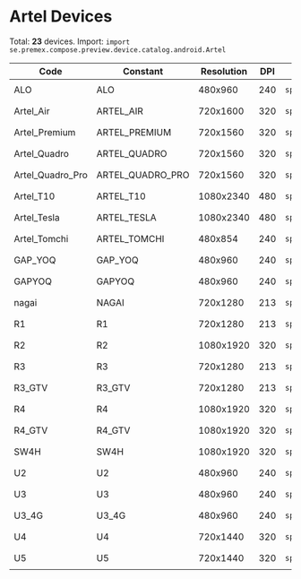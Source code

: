 # Artel Devices

Total: **23** devices. Import: `import se.premex.compose.preview.device.catalog.android.Artel`

| Code | Constant | Resolution | DPI | Compose Spec | Preview Usage |
|------|----------|------------|-----|-------------|---------------|
| ALO | ALO | 480x960 | 240 | `spec:width=480px,height=960px,dpi=240` | `@Preview(device = Artel.ALO)` |
| Artel_Air | ARTEL_AIR | 720x1600 | 320 | `spec:width=720px,height=1600px,dpi=320` | `@Preview(device = Artel.ARTEL_AIR)` |
| Artel_Premium | ARTEL_PREMIUM | 720x1560 | 320 | `spec:width=720px,height=1560px,dpi=320` | `@Preview(device = Artel.ARTEL_PREMIUM)` |
| Artel_Quadro | ARTEL_QUADRO | 720x1560 | 320 | `spec:width=720px,height=1560px,dpi=320` | `@Preview(device = Artel.ARTEL_QUADRO)` |
| Artel_Quadro_Pro | ARTEL_QUADRO_PRO | 720x1560 | 320 | `spec:width=720px,height=1560px,dpi=320` | `@Preview(device = Artel.ARTEL_QUADRO_PRO)` |
| Artel_T10 | ARTEL_T10 | 1080x2340 | 480 | `spec:width=1080px,height=2340px,dpi=480` | `@Preview(device = Artel.ARTEL_T10)` |
| Artel_Tesla | ARTEL_TESLA | 1080x2340 | 480 | `spec:width=1080px,height=2340px,dpi=480` | `@Preview(device = Artel.ARTEL_TESLA)` |
| Artel_Tomchi | ARTEL_TOMCHI | 480x854 | 240 | `spec:width=480px,height=854px,dpi=240` | `@Preview(device = Artel.ARTEL_TOMCHI)` |
| GAP_YOQ | GAP_YOQ | 480x960 | 240 | `spec:width=480px,height=960px,dpi=240` | `@Preview(device = Artel.GAP_YOQ)` |
| GAPYOQ | GAPYOQ | 480x960 | 240 | `spec:width=480px,height=960px,dpi=240` | `@Preview(device = Artel.GAPYOQ)` |
| nagai | NAGAI | 720x1280 | 213 | `spec:width=720px,height=1280px,dpi=213` | `@Preview(device = Artel.NAGAI)` |
| R1 | R1 | 720x1280 | 213 | `spec:width=720px,height=1280px,dpi=213` | `@Preview(device = Artel.R1)` |
| R2 | R2 | 1080x1920 | 320 | `spec:width=1080px,height=1920px,dpi=320` | `@Preview(device = Artel.R2)` |
| R3 | R3 | 720x1280 | 213 | `spec:width=720px,height=1280px,dpi=213` | `@Preview(device = Artel.R3)` |
| R3_GTV | R3_GTV | 720x1280 | 213 | `spec:width=720px,height=1280px,dpi=213` | `@Preview(device = Artel.R3_GTV)` |
| R4 | R4 | 1080x1920 | 320 | `spec:width=1080px,height=1920px,dpi=320` | `@Preview(device = Artel.R4)` |
| R4_GTV | R4_GTV | 1080x1920 | 320 | `spec:width=1080px,height=1920px,dpi=320` | `@Preview(device = Artel.R4_GTV)` |
| SW4H | SW4H | 1080x1920 | 320 | `spec:width=1080px,height=1920px,dpi=320` | `@Preview(device = Artel.SW4H)` |
| U2 | U2 | 480x960 | 240 | `spec:width=480px,height=960px,dpi=240` | `@Preview(device = Artel.U2)` |
| U3 | U3 | 480x960 | 240 | `spec:width=480px,height=960px,dpi=240` | `@Preview(device = Artel.U3)` |
| U3_4G | U3_4G | 480x960 | 240 | `spec:width=480px,height=960px,dpi=240` | `@Preview(device = Artel.U3_4G)` |
| U4 | U4 | 720x1440 | 320 | `spec:width=720px,height=1440px,dpi=320` | `@Preview(device = Artel.U4)` |
| U5 | U5 | 720x1440 | 320 | `spec:width=720px,height=1440px,dpi=320` | `@Preview(device = Artel.U5)` |

<!-- Generated automatically. Do not edit manually. -->
